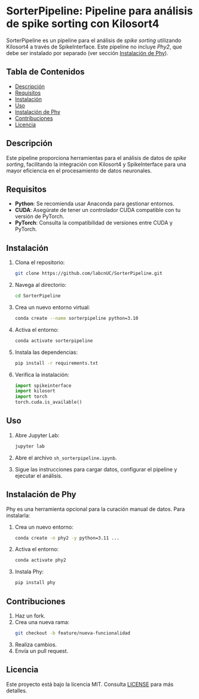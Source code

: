 # SorterPipeline: Pipeline para análisis de spike sorting con Kilosort4

SorterPipeline es un pipeline para el análisis de *spike sorting* utilizando Kilosort4 a través de SpikeInterface. Este pipeline no incluye *Phy2*, que debe ser instalado por separado (ver sección [Instalación de Phy](#instalación-de-phy)).

## Tabla de Contenidos

- [Descripción](#descripción)
- [Requisitos](#requisitos)
- [Instalación](#instalación)
- [Uso](#uso)
- [Instalación de Phy](#instalación-de-phy)
- [Contribuciones](#contribuciones)
- [Licencia](#licencia)

## Descripción

Este pipeline proporciona herramientas para el análisis de datos de *spike sorting*, facilitando la integración con Kilosort4 y SpikeInterface para una mayor eficiencia en el procesamiento de datos neuronales.

## Requisitos

- **Python**: Se recomienda usar Anaconda para gestionar entornos.
- **CUDA**: Asegúrate de tener un controlador CUDA compatible con tu versión de PyTorch.
- **PyTorch**: Consulta la compatibilidad de versiones entre CUDA y PyTorch.

## Instalación

1. Clona el repositorio:
    ```bash
    git clone https://github.com/labcnUC/SorterPipeline.git
    ```

2. Navega al directorio:
    ```bash
    cd SorterPipeline
    ```

3. Crea un nuevo entorno virtual:
    ```bash
    conda create --name sorterpipeline python=3.10
    ```

4. Activa el entorno:
    ```bash
    conda activate sorterpipeline
    ```

5. Instala las dependencias:
    ```bash
    pip install -r requirements.txt
    ```

6. Verifica la instalación:
    ```python
    import spikeinterface
    import kilosort
    import torch
    torch.cuda.is_available()
    ```

## Uso

1. Abre Jupyter Lab:
    ```bash
    jupyter lab
    ```

2. Abre el archivo `sh_sorterpipeline.ipynb`.

3. Sigue las instrucciones para cargar datos, configurar el pipeline y ejecutar el análisis.

## Instalación de Phy

Phy es una herramienta opcional para la curación manual de datos. Para instalarla:

1. Crea un nuevo entorno:
    ```bash
    conda create -n phy2 -y python=3.11 ...
    ```

2. Activa el entorno:
    ```bash
    conda activate phy2
    ```

3. Instala Phy:
    ```bash
    pip install phy
    ```

## Contribuciones

1. Haz un fork.
2. Crea una nueva rama:
    ```bash
    git checkout -b feature/nueva-funcionalidad
    ```
3. Realiza cambios.
4. Envía un pull request.

## Licencia

Este proyecto está bajo la licencia MIT. Consulta [LICENSE](LICENSE) para más detalles.
